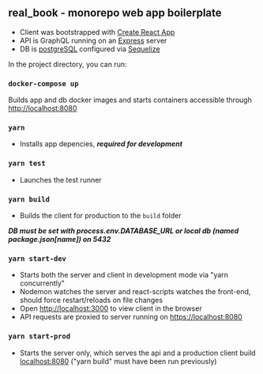 ## real_book - monorepo web app boilerplate

- Client was bootstrapped with [Create React App](https://github.com/facebook/create-react-app)
- API is GraphQL running on an [Express](https://expressjs.com/) server
- DB is [postgreSQL](https://www.postgresql.org/) configured via [Sequelize](https://sequelize.org/) 

In the project directory, you can run:

### `docker-compose up`

Builds app and db docker images and starts containers accessible through [http://localhost:8080](http://localhost:8080)

### `yarn`

- Installs app depencies, ***required for development***

### `yarn test`

- Launches the test runner

### `yarn build`

- Builds the client for production to the `build` folder

***DB must be set with process.env.DATABASE_URL or local db (named package.json[name]) on 5432***

### `yarn start-dev`

- Starts both the server and client in development mode via "yarn concurrently" 
- Nodemon watches the server and react-scripts watches the front-end, should force restart/reloads on file changes
- Open [http://localhost:3000](http://localhost:3000) to view client in the browser
- API requests are proxied to server running on [https://localhost:8080](https://localhost:8080)

### `yarn start-prod`

- Starts the server only, which serves the api and a production client build [localhost:8080](localhost:8080) ("yarn build" must have been run previously)
